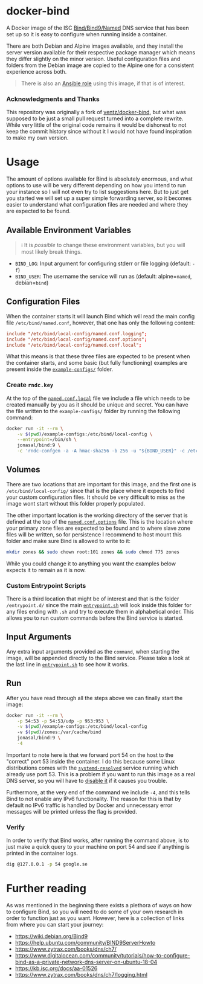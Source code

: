 # docker-bind

A Docker image of the ISC [Bind/Bind9/Named][2] DNS service that has been set
up so it is easy to configure when running inside a container.

There are both Debian and Alpine images available, and they install the server
version available for their respective package manager which means they differ
slightly on the minor version. Useful configuration files and folders from the
Debian image are copied to the Alpine one for a consistent experience across
both.

> There is also an [Ansible role][5] using this image, if that is of interest.

### Acknowledgments and Thanks

This repository was originally a fork of [ventz/docker-bind][1], but what was
supposed to be just a small pull request turned into a complete rewrite. While
very little of the original code remains it would be dishonest to not keep the
commit history since without it I would not have found inspiration to make my
own version.



# Usage

The amount of options available for Bind is absolutely enormous, and what
options to use will be very different depending on how you intend to run your
instance so I will not even try to list suggestions here. But to just get you
started we will set up a super simple forwarding server, so it becomes easier
to understand what configuration files are needed and where they are expected
to be found.


## Available Environment Variables

> :information_source: It is *possible* to change these environment variables,
  but you will most likely break things.

- `BIND_LOG`: Input argument for configuring stderr or file logging (default: `-f`)
- `BIND_USER`: The username the service will run as (default: alpine=`named`, debian=`bind`)


## Configuration Files

When the container starts it will launch Bind which will read the main config
file `/etc/bind/named.conf`, however, that one has only the following content:

```conf
include "/etc/bind/local-config/named.conf.logging";
include "/etc/bind/local-config/named.conf.options";
include "/etc/bind/local-config/named.conf.local";
```

What this means is that these three files are expected to be present when the
container starts, and some basic (but fully functioning) examples are present
inside the [`example-configs/`](./example-configs/) folder.

### Create `rndc.key`
At the top of the [`named.conf.local`](./example-configs/named.conf.local) file
we include a file which needs to be created manually by you as it should be
unique and secret. You can have the file written to the `example-configs/`
folder by running the following command:

```bash
docker run -it --rm \
    -v $(pwd)/example-configs:/etc/bind/local-config \
    --entrypoint=/bin/sh \
    jonasal/bind:9 \
    -c 'rndc-confgen -a -A hmac-sha256 -b 256 -u "${BIND_USER}" -c /etc/bind/local-config/rndc.key'
```

## Volumes

There are two locations that are important for this image, and the first one
is `/etc/bind/local-config/` since that is the place where it expects to find
your custom configuration files. It should be very difficult to miss as the
image wont start without this folder properly populated.

The other important location is the working directory of the server that is
defined at the top of the
[`named.conf.options`](./example-configs/named.conf.options) file. This is the
location where your primary zone files are expected to be found and to where
slave zone files will be written, so for persistence I recommend to host mount
this folder and make sure Bind is allowed to write to it:

```bash
mkdir zones && sudo chown root:101 zones && sudo chmod 775 zones
```

While you could change it to anything you want the examples below expects it to
remain as it is now.

### Custom Entrypoint Scripts
There is a third location that might be of interest and that is the folder
`/entrypoint.d/` since the main [`entrypoint.sh`](./entrypoint.sh) will look
inside this folder for any files ending with `.sh` and try to execute them in
alphabetical order. This allows you to run custom commands before the Bind
service is started.

## Input Arguments

Any extra input arguments provided as the `command`, when starting the image,
will be appended directly to the Bind service. Please take a look at the last
line in [`entrypoint.sh`](./entrypoint.sh) to see how it works.



## Run

After you have read through all the steps above we can finally start the
image:


```bash
docker run -it --rm \
    -p 54:53 -p 54:53/udp -p 953:953 \
    -v $(pwd)/example-configs:/etc/bind/local-config
    -v $(pwd)/zones:/var/cache/bind
    jonasal/bind:9 \
    -4
```

Important to note here is that we forward port 54 on the host to the "correct"
port 53 inside the container. I do this because some Linux distributions comes
with the [`systemd-resolved`][3] service running which already use port 53.
This is a problem if you want to run this image as a real DNS server, so you
will have to [disable it][4] if it causes you trouble.

Furthermore, at the very end of the command we include `-4`, and this tells
Bind to not enable any IPv6 functionality. The reason for this is that by
default no IPv6 traffic is handled by Docker and unnecessary error messages
will be printed unless the flag is provided.

### Verify

In order to verify that Bind works, after running the command above, is to
just make a quick query to your machine on port 54 and see if anything is
printed in the container logs.

```bash
dig @127.0.0.1 -p 54 google.se
```

# Further reading

As was mentioned in the beginning there exists a plethora of ways on how to
configure Bind, so you will need to do some of your own research in order to
function just as you want. However, here is a collection of links from where
you can start your journey:

* https://wiki.debian.org/Bind9
* https://help.ubuntu.com/community/BIND9ServerHowto
* https://www.zytrax.com/books/dns/ch7/
* https://www.digitalocean.com/community/tutorials/how-to-configure-bind-as-a-private-network-dns-server-on-ubuntu-18-04
* https://kb.isc.org/docs/aa-01526
* https://www.zytrax.com/books/dns/ch7/logging.html






[1]: https://github.com/ventz/docker-bind
[2]: https://www.isc.org/bind/
[3]: https://www.freedesktop.org/software/systemd/man/systemd-resolved.service.html
[4]: https://askubuntu.com/a/907249
[5]: https://github.com/JonasAlfredsson/ansible-role-bind_dns
